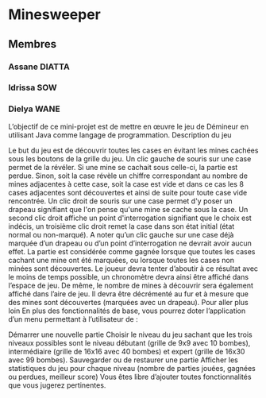 # Minesweeper
## Membres
### Assane DIATTA
### Idrissa SOW
### Dielya WANE

L’objectif de ce mini-projet est de mettre en œuvre le jeu de Démineur en utilisant Java comme langage de programmation. Description du jeu

Le but du jeu est de découvrir toutes les cases en évitant les mines cachées sous les boutons de la grille du jeu. Un clic gauche de souris sur une case permet de la révéler. Si une mine se cachait sous celle-ci, la partie est perdue. Sinon, soit la case révèle un chiffre correspondant au nombre de mines adjacentes à cette case, soit la case est vide et dans ce cas les 8 cases adjacentes sont découvertes et ainsi de suite pour toute case vide rencontrée. Un clic droit de souris sur une case permet d'y poser un drapeau signifiant que l'on pense qu'une mine se cache sous la case. Un second clic droit affiche un point d'interrogation signifiant que le choix est indécis, un troisième clic droit remet la case dans son état initial (état normal ou non-marqué). A noter qu’un clic gauche sur une case déjà marquée d’un drapeau ou d’un point d’interrogation ne devrait avoir aucun effet. La partie est considérée comme gagnée lorsque que toutes les cases cachant une mine ont été marquées, ou lorsque toutes les cases non minées sont découvertes. Le joueur devra tenter d’aboutir à ce résultat avec le moins de temps possible, un chronomètre devra ainsi être affiché dans l’espace de jeu. De même, le nombre de mines à découvrir sera également affiché dans l’aire de jeu. Il devra être décrémenté au fur et à mesure que des mines sont découvertes (marquées avec un drapeau). Pour aller plus loin En plus des fonctionnalités de base, vous pourrez doter l’application d’un menu permettant à l’utilisateur de :

Démarrer une nouvelle partie
Choisir le niveau du jeu sachant que les trois niveaux possibles sont le niveau débutant (grille de 9x9 avec 10 bombes), intermédiaire (grille de 16x16 avec 40 bombes) et expert (grille de 16x30 avec 99 bombes).
Sauvegarder ou de restaurer une partie
Afficher les statistiques du jeu pour chaque niveau (nombre de parties jouées, gagnées ou perdues, meilleur score) Vous êtes libre d’ajouter toutes fonctionnalités que vous jugerez pertinentes.
